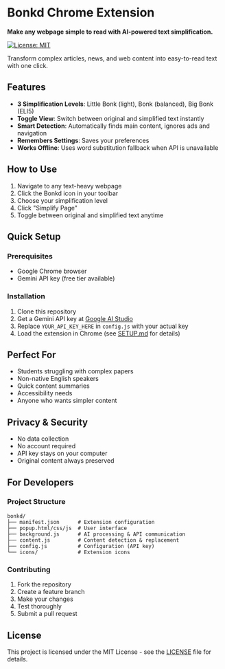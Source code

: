 # Bonkd Chrome Extension

**Make any webpage simple to read with AI-powered text simplification.**

[![License: MIT](https://img.shields.io/badge/License-MIT-green.svg)](https://opensource.org/licenses/MIT)

Transform complex articles, news, and web content into easy-to-read text with one click.

## Features

- **3 Simplification Levels**: Little Bonk (light), Bonk (balanced), Big Bonk (ELI5)
- **Toggle View**: Switch between original and simplified text instantly
- **Smart Detection**: Automatically finds main content, ignores ads and navigation
- **Remembers Settings**: Saves your preferences
- **Works Offline**: Uses word substitution fallback when API is unavailable

## How to Use

1. Navigate to any text-heavy webpage
2. Click the Bonkd icon in your toolbar  
3. Choose your simplification level
4. Click "Simplify Page"
5. Toggle between original and simplified text anytime

## Quick Setup

### Prerequisites
- Google Chrome browser
- Gemini API key (free tier available)

### Installation
1. Clone this repository
2. Get a Gemini API key at [Google AI Studio](https://aistudio.google.com/app/apikey)
3. Replace `YOUR_API_KEY_HERE` in `config.js` with your actual key
4. Load the extension in Chrome (see [SETUP.md](SETUP.md) for details)

## Perfect For

- Students struggling with complex papers
- Non-native English speakers
- Quick content summaries
- Accessibility needs
- Anyone who wants simpler content

## Privacy & Security

- No data collection
- No account required
- API key stays on your computer
- Original content always preserved

## For Developers

### Project Structure
```
bonkd/
├── manifest.json      # Extension configuration
├── popup.html/css/js  # User interface
├── background.js      # AI processing & API communication
├── content.js         # Content detection & replacement
├── config.js          # Configuration (API key)
└── icons/             # Extension icons
```

### Contributing
1. Fork the repository
2. Create a feature branch
3. Make your changes
4. Test thoroughly
5. Submit a pull request

## License

This project is licensed under the MIT License - see the [LICENSE](LICENSE) file for details. 